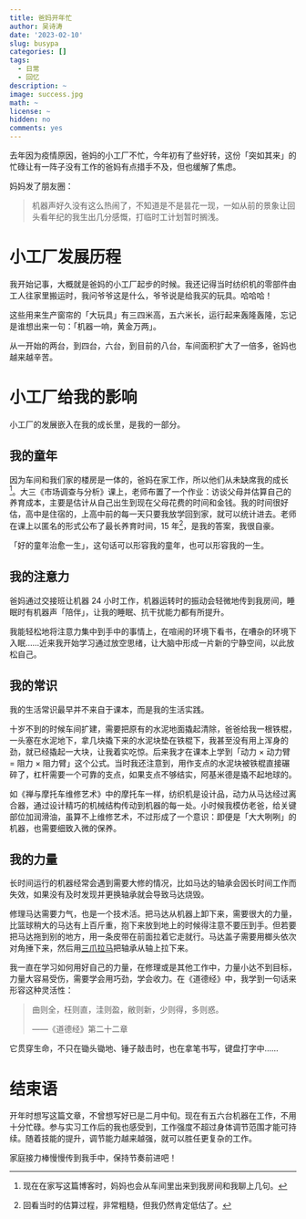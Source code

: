 ```yaml
---
title: 爸妈开年忙
author: 吴诗涛
date: '2023-02-10'
slug: busypa
categories: []
tags:
  - 日常
  - 回忆
description: ~
image: success.jpg
math: ~
license: ~
hidden: no
comments: yes
---
```


去年因为疫情原因，爸妈的小工厂不忙，今年初有了些好转，这份「突如其来」的忙碌让有一阵子没有工作的爸妈有点措手不及，但也缓解了焦虑。

妈妈发了朋友圈：

> 机器声好久没有这么热闹了，不知道是不是昙花一现，一如从前的景象让回头看年纪的我生出几分感慨，打临时工计划暂时搁浅。

# 小工厂发展历程

我开始记事，大概就是爸妈的小工厂起步的时候。我还记得当时纺织机的零部件由工人往家里搬运时，我问爷爷这是什么，爷爷说是给我买的玩具。哈哈哈！

这些用来生产窗帘的「大玩具」有三四米高，五六米长，运行起来轰隆轰隆，忘记是谁想出来一句：「机器一响，黄金万两」。

从一开始的两台，到四台，六台，到目前的八台，车间面积扩大了一倍多，爸妈也越来越辛苦。


# 小工厂给我的影响

小工厂的发展嵌入在我的成长里，是我的一部分。

## 我的童年

因为车间和我们家的楼房是一体的，爸妈在家工作，所以他们从未缺席我的成长[^now]。大三《市场调查与分析》课上，老师布置了一个作业：访谈父母并估算自己的养育成本，主要是估计从自己出生到现在父母花费的时间和金钱。我的时间很好估，高中是住宿的，上高中前的每一天只要我放学回到家，就可以统计进去。老师在课上以匿名的形式公布了最长养育时间，15 年[^fifteen]，是我的答案，我很自豪。

[^now]: 现在在家写这篇博客时，妈妈也会从车间里出来到我房间和我聊上几句。
[^fifteen]: 回看当时的估算过程，非常粗糙，但我仍然肯定低估了。

「好的童年治愈一生」，这句话可以形容我的童年，也可以形容我的一生。

## 我的注意力

爸妈通过交接班让机器 24 小时工作，机器运转时的振动会轻微地传到我房间，睡眠时有机器声「陪伴」，让我的睡眠、抗干扰能力都有所提升。

我能轻松地将注意力集中到手中的事情上，在喧闹的环境下看书，在嘈杂的环境下入眠……近来我开始学习通过放空思绪，让大脑中形成一片新的宁静空间，以此放松自己。

## 我的常识

我的生活常识最早并不来自于课本，而是我的生活实践。

十岁不到的时候车间扩建，需要把原有的水泥地面撬起清除，爸爸给我一根铁棍，一头塞在水泥地下，拿几块撬下来的水泥块垫在铁棍下，我甚至没有用上浑身的劲，就已经撬起一大块，让我着实吃惊。后来我才在课本上学到「动力 × 动力臂 = 阻力 × 阻力臂」这个公式。当时我还注意到，用作支点的水泥块被铁棍直接碾碎了，杠杆需要一个可靠的支点，如果支点不够结实，阿基米德是撬不起地球的。

如《禅与摩托车维修艺术》中的摩托车一样，纺织机是设计品，动力从马达经过离合器，通过设计精巧的机械结构传动到机器的每一处。小时候我模仿老爸，给关键部位加润滑油，虽算不上维修艺术，不过形成了一个意识：即便是「大大咧咧」的机器，也需要细致入微的保养。

## 我的力量

长时间运行的机器经常会遇到需要大修的情况，比如马达的轴承会因长时间工作而失效，如果没有及时发现并更换轴承就会导致马达烧毁。

修理马达需要力气，也是一个技术活。把马达从机器上卸下来，需要很大的力量，比篮球稍大的马达有上百斤重，抱下来放到地上的时候得注意不要压到手。但若要把马达拖到别的地方，用一条皮带在前面拉着它走就行。马达盖子需要用榔头依次对角捶下来，然后用[三爪拉马](https://baike.baidu.com/item/%E4%B8%89%E7%88%AA%E6%8B%89%E9%A9%AC/9516238)把轴承从轴上拉下来。

我一直在学习如何用好自己的力量，在修理或是其他工作中，力量小达不到目标，力量大容易受伤，需要学会用巧劲，学会收力。在《道德经》中，我学到一句话来形容这种灵活性：

> 曲则全，枉则直，洼则盈，敝则新，少则得，多则惑。
> 
> ——《道德经》第二十二章

它贯穿生命，不只在锄头锄地、锤子敲击时，也在拿笔书写，键盘打字中……

# 结束语

开年时想写这篇文章，不曾想写好已是二月中旬。现在有五六台机器在工作，不用十分忙碌。参与实习工作后的我也感受到，工作强度不超过身体调节范围才能可持续。随着技能的提升，调节能力越来越强，就可以胜任更复杂的工作。

家庭接力棒慢慢传到我手中，保持节奏前进吧！
